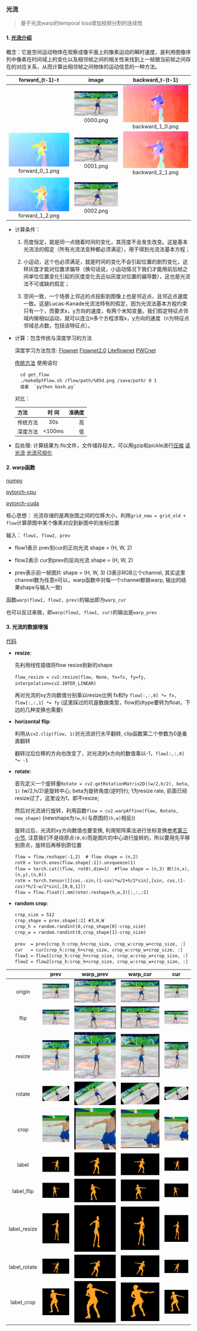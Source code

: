 ### 光流
>基于光流warp的temporal loss增加视频分割的连续性

#### 1. [光流介绍](https://blog.csdn.net/qq_38906523/article/details/80781242)

概念：它是空间运动物体在观察成像平面上的像素运动的瞬时速度，是利用图像序列中像素在时间域上的变化以及相邻帧之间的相关性来找到上一帧跟当前帧之间存在的对应关系，从而计算出相邻帧之间物体的运动信息的一种方法。

| <div align=center>forward_(t-1)-t | <div align=center>image | <div align=center>backward_t-(t-1) |
|-------|:---|-------:|
| |<div align=center>![](image/org/0000.png)0000.png|<div align=center> ![](image/flow-vis/backward_1_0.png)backward_1_0.png|
|<div align=center>![](image/flow-vis/forward_0_1.png)forward_0_1.png|<div align=center>![](image/org/0001.png)0001.png|<div align=center> ![](image/flow-vis/backward_2_1.png)backward_2_1.png|
|<div align=center>![](image/flow-vis/forward_1_2.png)forward_1_2.png|<div align=center>![](image/org/0002.png)0002.png| |    


* 计算条件：
    1. 亮度恒定，就是同一点随着时间的变化，其亮度不会发生改变。这是基本光流法的假定（所有光流法变种都必须满足），用于得到光流法基本方程；

    2. 小运动，这个也必须满足，就是时间的变化不会引起位置的剧烈变化，这样灰度才能对位置求偏导（换句话说，小运动情况下我们才能用前后帧之间单位位置变化引起的灰度变化去近似灰度对位置的偏导数），这也是光流法不可或缺的假定；

    3. 空间一致，一个场景上邻近的点投影到图像上也是邻近点，且邻近点速度一致。这是Lucas-Kanade光流法特有的假定，因为光流法基本方程约束只有一个，而要求x，y方向的速度，有两个未知变量。我们假定特征点邻域内做相似运动，就可以连立n多个方程求取x，y方向的速度（n为特征点邻域总点数，包括该特征点）。 

+ 计算：包含传统与深度学习的方法

    深度学习方法包含: [Flownet](https://blog.csdn.net/sigai_csdn/article/details/80664481)
                    [Flownet2.0](http://www.cnblogs.com/jiujing23333/p/9386695.html)
                    [Liteflownet](https://github.com/twhui/LiteFlowNet)
                    [PWCnet](https://github.com/RanhaoKang/PWC-Net_pytorch)
    
    [传统方法](https://github.com/SpONA/temporal-loss-with-optical-flow/tree/master/get_flow) 使用语句

        cd get_flow
        ./makeOptFlow.sh /flow/path/%05d.png /save/path/ 0 1
        或者  `python bash.py`
        

    对比：

    |  方法 |时 间| 准确度 |
    | ----- |:-----:| ---:|
    |传统方法| 30s    | 高 |
    |深度方法| <100ms |低  | 

+ 后处理:
    计算结果为.flo文件，文件储存较大，可以用gzip和pickle进行[压缩](https://github.com/SpONA/temporal-loss-with-optical-flow/blob/master/utils/savepickle.py)
    [读光流](https://github.com/SpONA/temporal-loss-with-optical-flow/blob/master/utils/readflow.py)
    [光流可视化](https://github.com/SpONA/temporal-loss-with-optical-flow/blob/master/utils/visflow.py)


#### 2. warp函数
[numpy](https://github.com/SpONA/temporal-loss-with-optical-flow/blob/master/utils/warp_numpy.py)

[pytorch-cpu](https://github.com/SpONA/temporal-loss-with-optical-flow/blob/master/utils/warp_torch_cpu.py)

[pytorch-cuda](https://github.com/SpONA/temporal-loss-with-optical-flow/blob/master/utils/warp_torch_cuda.py)

核心思想：
    光流存储的是两张图之间的位移大小，利用`grid_new = grid_old + flow`计算原图中某个像素对应到新图中的坐标位置

输入： `flow1, flow2, prev`

+ flow1表示 prev到cur的正向光流 shape = (H, W, 2)

+ flow2表示 cur到prev的反向光流 shape = (H, W, 2) 

+ prev表示前一帧图片 shape = (H, W, 3) (3表示RGB三个channel, 其实这里channel数为任意n可以，warp函数中对每一个channel都做warp, 输出的结果shape与输入一致)

函数`warp(flow1, flow2, prev)`的输出即为`warp_cur `

也可以反过来做，即`warp(flow2, flow1, cur)`的输出是`warp_prev`


#### 3. 光流的数据增强
[代码](https://github.com/SpONA/temporal-loss-with-optical-flow/blob/master/video_seg_flow/dataloader/video_generator.py#L95)

- **resize**:
    
    先利用线性插值将flow resize到新的shape

    `flow_resize = cv2.resize(flow, None, fx=fx, fy=fy, interpolation=cv2.INTER_LINEAR)`

    再对光流的xy方向数值分别乘以resize比例 fx和fy
    `flow[:,:,0] *= fx, flow[:,:,1] *= fy`
    (这里踩过的坑是数据类型，flow的dtype要转为float，下边的几种变换也需要)

- **horizontal flip**:
    
    利用从`cv2.clip(flow, 1)`对光流进行水平翻转, clip函数第二个参数为0是垂直翻转

    翻转过后位移的方向也改变了，对光流的x方向的数值乘以-1，`flow[:,:,0] *= -1` 

- **rotate**:
    
    首先定义一个旋转量`Rotate = cv2.getRotationMatrix2D((w/2,h/2), beta, 1)`  (w/2,h/2)是旋转中心; beta为旋转角度(逆时针); 1为resize rate, 前面已经resize过了，这里设为1，即不resize; 

    然后对光流进行旋转，利用函数`flow = cv2.warpAffine(flow, Rotate, new_shape)` (newshape为`(w,h)`与原图的`(h,w)`相反))

    旋转过后，光流的xy方向数值也要变换, 利用矩阵乘法进行坐标变换[参考第三小节](https://blog.csdn.net/csxiaoshui/article/details/65446125), 注意我们不是绕原点`(0,0)`而是图片的中心进行旋转的，所以要用先平移到原点，旋转后再移到原位置
    ```
    flow = flow.reshape(-1,2)  # flow shape = (n,2)
    rot0 = torch.ones(flow.shape[:1]).unsqueeze(1)
    flow = torch.cat((flow, rot0),dim=1)  #flow shape = (n,3) 即((n,x),(n,y),(n,0))
    rotm = torch.tensor([[cos,-sin,(1-cos)*w/2+h/2*sin],[sin, cos,(1-cos)*h/2-w/2*sin],[0,0,1]])
    flow = flow.float().mm(rotm).reshape(h,w,3)[:,:,:2]
    ```

- **random crop**:
    ```
    crop_size = 512
    crop_shape = prev.shape[:2] #3,H,W
    crop_h = random.randint(0,crop_shape[0]-crop_size)
    crop_w = random.randint(0,crop_shape[1]-crop_size)

    prev  = prev[crop_h:crop_h+crop_size, crop_w:crop_w+crop_size, :]
    cur   = cur[crop_h:crop_h+crop_size, crop_w:crop_w+crop_size, :]
    flow1 = flow1[crop_h:crop_h+crop_size, crop_w:crop_w+crop_size, :]
    flow2 = flow2[crop_h:crop_h+crop_size, crop_w:crop_w+crop_size, :]
    ```

| |<div align=center>prev | <div align=center>warp_prev | <div align=center>warp_cur |<div align=center>cur |
|---|:----:|:---:|:---:|-------:|
|<div align=center>origin|<div align=center>![](image/org/0000.png)|<div align=center> ![](image/warp/warp_from_cur_to_prev.png)|<div align=center> ![](image/warp/warp_from_prev_to_cur.png)|<div align=center> ![](image/org/0001.png)|
|<div align=center>flip|<div align=center>![](image/warp/flip_prev.png)|<div align=center> ![](image/warp/flip_from_cur_to_prev.png)|<div align=center> ![](image/warp/flip_from_prev_to_cur.png)|<div align=center> ![](image/warp/flip_cur.png)|
|<div align=center>resize|<div align=center>![](image/warp/resize_prev.png)|<div align=center> ![](image/warp/resize_from_cur_to_prev.png)|<div align=center> ![](image/warp/resize_from_prev_to_cur.png)|<div align=center> ![](image/warp/resize_cur.png)|
|<div align=center>rotate|<div align=center>![](image/warp/rotate_prev.png)|<div align=center> ![](image/warp/rotate_from_cur_to_prev.png)|<div align=center> ![](image/warp/rotate_from_prev_to_cur.png)|<div align=center> ![](image/warp/rotate_cur.png)|
|<div align=center>crop|<div align=center>![](image/warp/crop_prev.png)|<div align=center> ![](image/warp/crop_from_cur_to_prev.png)|<div align=center> ![](image/warp/crop_from_prev_to_cur.png)|<div align=center> ![](image/warp/crop_cur.png)|
|<div align=center>label|<div align=center>![](image/label-warped/0000.png)|<div align=center> ![](image/label-warped/warp_from_cur_to_prev.png)|<div align=center> ![](image/label-warped/warp_from_prev_to_cur.png)|<div align=center> ![](image/label-warped/0001.png)|
|<div align=center>label_flip|<div align=center>![](image/label-warped/flip_prev.png)|<div align=center> ![](image/label-warped/flip_from_cur_to_prev.png)|<div align=center> ![](image/label-warped/flip_from_prev_to_cur.png)|<div align=center> ![](image/label-warped/flip_cur.png)|
|<div align=center>label_resize|<div align=center>![](image/label-warped/resize_prev.png)|<div align=center> ![](image/label-warped/resize_from_cur_to_prev.png)|<div align=center> ![](image/label-warped/resize_from_prev_to_cur.png)|<div align=center> ![](image/label-warped/resize_cur.png)|
|<div align=center>label_rotate|<div align=center>![](image/label-warped/rotate_prev.png)|<div align=center> ![](image/label-warped/rotate_from_cur_to_prev.png)|<div align=center> ![](image/label-warped/rotate_from_prev_to_cur.png)|<div align=center> ![](image/label-warped/rotate_cur.png)|
|<div align=center>label_crop|<div align=center>![](image/label-warped/crop_prev.png)|<div align=center> ![](image/label-warped/crop_from_cur_to_prev.png)|<div align=center> ![](image/label-warped/crop_from_prev_to_cur.png)|<div align=center> ![](image/label-warped/crop_cur.png)|
